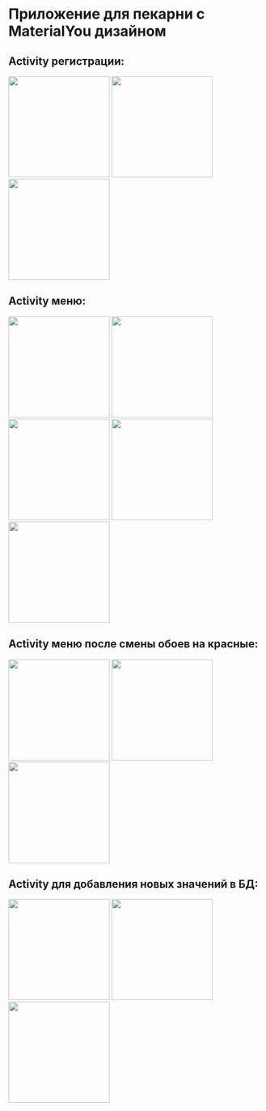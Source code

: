<h1>Приложение для пекарни с MaterialYou дизайном</h1>

<h2>Activity регистрации:</h2>
<img src="https://github.com/TIMISONG-dev/BakeryManager/assets/63451549/0c7af522-704d-4e6d-a0b9-692d58899012" width=200/>
<img src="https://github.com/TIMISONG-dev/BakeryManager/assets/63451549/43f7eb5b-3b37-4caa-9e55-7557ab851697" width=200/>
<img src="https://github.com/TIMISONG-dev/BakeryManager/assets/63451549/f70fd4c5-969c-4282-b8ea-1f6a335aa7aa" width=200/>

<h2>Activity меню:</h2>
<img src="https://github.com/TIMISONG-dev/BakeryManager/assets/63451549/d30d9920-31e7-4e49-a689-1f6b01ed21f7" width=200/>
<img src="https://github.com/TIMISONG-dev/BakeryManager/assets/63451549/69c5d068-338a-465e-8c9e-4afc184f1e2c" width=200/>
<img src="https://github.com/TIMISONG-dev/BakeryManager/assets/63451549/9a156aa1-53e9-4d52-8792-ef40232f889b" width=200/>
<img src="https://github.com/TIMISONG-dev/BakeryManager/assets/63451549/5c8492aa-32ea-4f67-b888-f58e4f8f21a9" width=200/>
<img src="https://github.com/TIMISONG-dev/BakeryManager/assets/63451549/d28d31a5-8910-4602-b54b-ab0c1b672768" width=200/>

<h2>Activity меню после смены обоев на красные:</h2>
<img src="https://github.com/TIMISONG-dev/BakeryManager/assets/63451549/7e4e1632-cd97-48df-aabb-f1fb55296f4e" width=200/>
<img src="https://github.com/TIMISONG-dev/BakeryManager/assets/63451549/6266e2ab-3d64-4a02-af05-6af8aa78da9b" width=200/>
<img src="https://github.com/TIMISONG-dev/BakeryManager/assets/63451549/54186bb9-d6f3-46ce-bb06-742f003ab1ff" width=200/>

<h2>Activity для добавления новых значений в БД:</h2>
<img src="https://github.com/TIMISONG-dev/BakeryManager/assets/63451549/22b14d9b-1e52-404a-b975-737465a491b4" width=200/>
<img src="https://github.com/TIMISONG-dev/BakeryManager/assets/63451549/bb23ff30-ddb1-48fb-b363-e75aed652c06" width=200/>
<img src="https://github.com/TIMISONG-dev/BakeryManager/assets/63451549/8b88b0b4-e001-4aae-a674-33bb1daa3583" width=200/>
